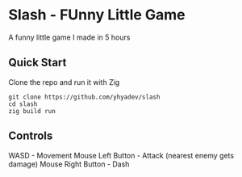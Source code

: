# Slash - FUnny Little Game

A funny little game I made in 5 hours

## Quick Start

Clone the repo and run it with Zig

```
git clone https://github.com/yhyadev/slash
cd slash
zig build run
```

## Controls

WASD - Movement
Mouse Left Button - Attack (nearest enemy gets damage)
Mouse Right Button - Dash
